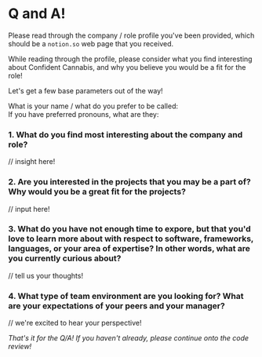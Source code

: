 # Q and A!

Please read through the company / role profile you've been provided, which should be 
a `notion.so` web page that you received.  

While reading through the profile, please consider what you find interesting about 
Confident Cannabis, and why you believe you would be a fit for the role!

Let's get a few base parameters out of the way!

What is your name / what do you prefer to be called:  
If you have preferred pronouns, what are they:  

### 1. What do you find most interesting about the company and role?

// insight here!

### 2. Are you interested in the projects that you may be a part of? Why would you be a great fit for the projects?

// input here!

### 3. What do you have not enough time to expore, but that you'd love to learn more about with respect to software, frameworks, languages, or your area of expertise? In other words, what are you currently curious about?

// tell us your thoughts!

### 4. What type of team environment are you looking for? What are your expectations of your peers and your manager?

// we're excited to hear your perspective!


*That's it for the Q/A! If you haven't already, please continue onto the code review!*
